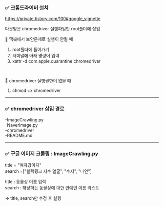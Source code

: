 ### ✅ 크롬드라이버 설치
https://private.tistory.com/100#google_vignette

다운받은 chromedriver 실행파일만 root폴더에 삽입<br>

📍 맥북에서 보안문제로 실행이 안될 때<br>

1. root폴더에 들어가기
2. 터미널에 아래 명령어 입력 
3. xattr -d com.apple.quarantine chromedriver 

<br>

📍 chromedriver 실행권한이 없을 때
1. chmod +x chromedriver
---
### ✅ chromedriver 삽입 경로</br>
-ImageCrawling.py</br>
-NaverImage.py</br>
-chromedriver</br>
-README.md

---
### ✅ 구글 이미지 크롤링 : ImageCrawling.py
title = "여자강아지"</br>
search =["블랙핑크 지수 얼굴", "수지", "나연"]

title : 동물상 이름 입력<br>
search : 해당하는 동물상에 대한 연예인 이름 리스트

-> title, search만 수정 후 실행



